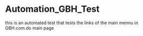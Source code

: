 # Automation_GBH_Test
this is an automated test that tests the links of the main mennu in GBH.com.do main page
